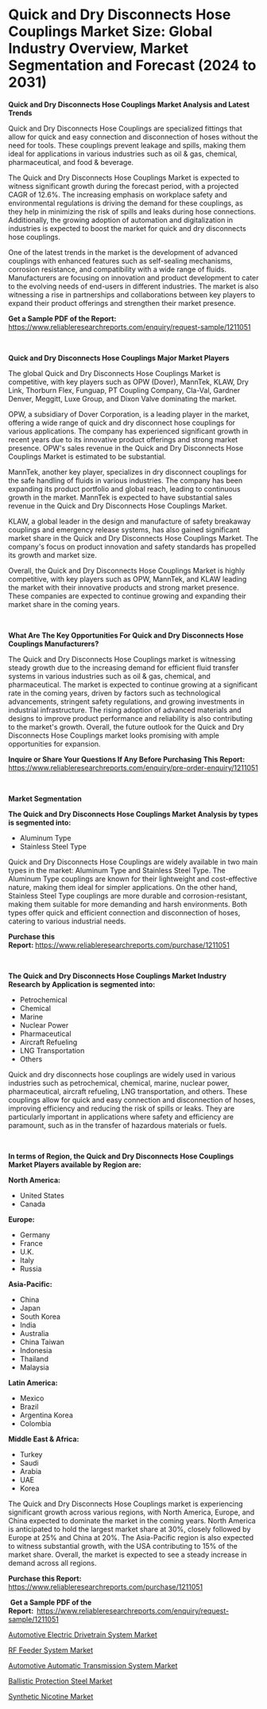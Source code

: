 <p><h1>Quick and Dry Disconnects Hose Couplings Market Size: Global Industry Overview, Market Segmentation and Forecast (2024 to 2031)</h1></p><p><strong>Quick and Dry Disconnects Hose Couplings Market Analysis and Latest Trends</strong></p>
<p><p>Quick and Dry Disconnects Hose Couplings are specialized fittings that allow for quick and easy connection and disconnection of hoses without the need for tools. These couplings prevent leakage and spills, making them ideal for applications in various industries such as oil & gas, chemical, pharmaceutical, and food & beverage.</p><p>The Quick and Dry Disconnects Hose Couplings Market is expected to witness significant growth during the forecast period, with a projected CAGR of 12.6%. The increasing emphasis on workplace safety and environmental regulations is driving the demand for these couplings, as they help in minimizing the risk of spills and leaks during hose connections. Additionally, the growing adoption of automation and digitalization in industries is expected to boost the market for quick and dry disconnects hose couplings.</p><p>One of the latest trends in the market is the development of advanced couplings with enhanced features such as self-sealing mechanisms, corrosion resistance, and compatibility with a wide range of fluids. Manufacturers are focusing on innovation and product development to cater to the evolving needs of end-users in different industries. The market is also witnessing a rise in partnerships and collaborations between key players to expand their product offerings and strengthen their market presence.</p></p>
<p><strong>Get a Sample PDF of the Report:&nbsp;</strong> <a href="https://www.reliableresearchreports.com/enquiry/request-sample/1211051">https://www.reliableresearchreports.com/enquiry/request-sample/1211051</a></p>
<p>&nbsp;</p>
<p><strong>Quick and Dry Disconnects Hose Couplings Major Market Players</strong></p>
<p><p>The global Quick and Dry Disconnects Hose Couplings Market is competitive, with key players such as OPW (Dover), MannTek, KLAW, Dry Link, Thorburn Flex, Funguap, PT Coupling Company, Cla-Val, Gardner Denver, Meggitt, Luxe Group, and Dixon Valve dominating the market. </p><p>OPW, a subsidiary of Dover Corporation, is a leading player in the market, offering a wide range of quick and dry disconnect hose couplings for various applications. The company has experienced significant growth in recent years due to its innovative product offerings and strong market presence. OPW's sales revenue in the Quick and Dry Disconnects Hose Couplings Market is estimated to be substantial.</p><p>MannTek, another key player, specializes in dry disconnect couplings for the safe handling of fluids in various industries. The company has been expanding its product portfolio and global reach, leading to continuous growth in the market. MannTek is expected to have substantial sales revenue in the Quick and Dry Disconnects Hose Couplings Market.</p><p>KLAW, a global leader in the design and manufacture of safety breakaway couplings and emergency release systems, has also gained significant market share in the Quick and Dry Disconnects Hose Couplings Market. The company's focus on product innovation and safety standards has propelled its growth and market size.</p><p>Overall, the Quick and Dry Disconnects Hose Couplings Market is highly competitive, with key players such as OPW, MannTek, and KLAW leading the market with their innovative products and strong market presence. These companies are expected to continue growing and expanding their market share in the coming years.</p></p>
<p>&nbsp;</p>
<p><strong>What Are The Key Opportunities For Quick and Dry Disconnects Hose Couplings Manufacturers?</strong></p>
<p><p>The Quick and Dry Disconnects Hose Couplings market is witnessing steady growth due to the increasing demand for efficient fluid transfer systems in various industries such as oil & gas, chemical, and pharmaceutical. The market is expected to continue growing at a significant rate in the coming years, driven by factors such as technological advancements, stringent safety regulations, and growing investments in industrial infrastructure. The rising adoption of advanced materials and designs to improve product performance and reliability is also contributing to the market's growth. Overall, the future outlook for the Quick and Dry Disconnects Hose Couplings market looks promising with ample opportunities for expansion.</p></p>
<p><strong>Inquire or Share Your Questions If Any Before Purchasing This Report:</strong> <a href="https://www.reliableresearchreports.com/enquiry/pre-order-enquiry/1211051">https://www.reliableresearchreports.com/enquiry/pre-order-enquiry/1211051</a></p>
<p>&nbsp;</p>
<p><strong>Market Segmentation</strong></p>
<p><strong>The Quick and Dry Disconnects Hose Couplings Market Analysis by types is segmented into:</strong></p>
<p><ul><li>Aluminum Type</li><li>Stainless Steel Type</li></ul></p>
<p><p>Quick and Dry Disconnects Hose Couplings are widely available in two main types in the market: Aluminum Type and Stainless Steel Type. The Aluminum Type couplings are known for their lightweight and cost-effective nature, making them ideal for simpler applications. On the other hand, Stainless Steel Type couplings are more durable and corrosion-resistant, making them suitable for more demanding and harsh environments. Both types offer quick and efficient connection and disconnection of hoses, catering to various industrial needs.</p></p>
<p><strong>Purchase this Report:&nbsp;</strong><a href="https://www.reliableresearchreports.com/purchase/1211051">https://www.reliableresearchreports.com/purchase/1211051</a></p>
<p>&nbsp;</p>
<p><strong>The Quick and Dry Disconnects Hose Couplings Market Industry Research by Application is segmented into:</strong></p>
<p><ul><li>Petrochemical</li><li>Chemical</li><li>Marine</li><li>Nuclear Power</li><li>Pharmaceutical</li><li>Aircraft Refueling</li><li>LNG Transportation</li><li>Others</li></ul></p>
<p><p>Quick and dry disconnects hose couplings are widely used in various industries such as petrochemical, chemical, marine, nuclear power, pharmaceutical, aircraft refueling, LNG transportation, and others. These couplings allow for quick and easy connection and disconnection of hoses, improving efficiency and reducing the risk of spills or leaks. They are particularly important in applications where safety and efficiency are paramount, such as in the transfer of hazardous materials or fuels.</p></p>
<p>&nbsp;</p>
<p><strong>In terms of Region, the Quick and Dry Disconnects Hose Couplings Market Players available by Region are:</strong></p>
<p>
    <p> <strong> North America: </strong>
        <ul>
            <li>United States</li>
            <li>Canada</li>
        </ul>
        </p> 
    <p> <strong> Europe: </strong>
        <ul>
            <li>Germany</li>
            <li>France</li>
            <li>U.K.</li>
            <li>Italy</li>
            <li>Russia</li>
        </ul>
        </p> 
    <p> <strong> Asia-Pacific: </strong>
        <ul>
            <li>China</li>
            <li>Japan</li>
            <li>South Korea</li>
            <li>India</li>
            <li>Australia</li>
            <li>China Taiwan</li>
            <li>Indonesia</li>
            <li>Thailand</li>
            <li>Malaysia</li>
        </ul>
        </p> 
    <p> <strong> Latin America: </strong>
        <ul>
            <li>Mexico</li>
            <li>Brazil</li>
            <li>Argentina Korea</li>
            <li>Colombia</li>
        </ul>
        </p> 
    <p> <strong> Middle East & Africa: </strong>
        <ul>
            <li>Turkey</li>
            <li>Saudi</li>
            <li>Arabia</li>
            <li>UAE</li>
            <li>Korea</li>
        </ul>
    </p>
    </p>
<p><p>The Quick and Dry Disconnects Hose Couplings market is experiencing significant growth across various regions, with North America, Europe, and China expected to dominate the market in the coming years. North America is anticipated to hold the largest market share at 30%, closely followed by Europe at 25% and China at 20%. The Asia-Pacific region is also expected to witness substantial growth, with the USA contributing to 15% of the market share. Overall, the market is expected to see a steady increase in demand across all regions.</p></p>
<p><strong>Purchase this Report: </strong><a href="https://www.reliableresearchreports.com/purchase/1211051">https://www.reliableresearchreports.com/purchase/1211051</a></p>
<p>&nbsp;<strong>Get a Sample PDF of the Report:&nbsp;&nbsp;</strong><a href="https://www.reliableresearchreports.com/enquiry/request-sample/1211051">https://www.reliableresearchreports.com/enquiry/request-sample/1211051</a></p>
<p><strong></strong></p>
<p><p><a href="https://medium.com/@anthonybryant71/automotive-electric-drivetrain-system-nbsp-market-focuses-on-market-share-size-and-projected-969662347389">Automotive Electric Drivetrain System Market</a></p><p><a href="https://medium.com/@anthonybryant71/rf-feeder-system-market-comprehensive-assessment-by-type-application-and-geography-a2c9361f804a">RF Feeder System Market</a></p><p><a href="https://medium.com/@anthonybryant71/automotive-automatic-transmission-system-market-analysis-its-cagr-market-segmentation-and-global-c9099843be10">Automotive Automatic Transmission System Market</a></p><p><a href="https://github.com/mharielmesa/Market-Research-Report-List-2/blob/main/ballistic-protection-steel-market.md">Ballistic Protection Steel Market</a></p><p><a href="https://github.com/suaretopek9/Market-Research-Report-List-1/blob/main/synthetic-nicotine-market.md">Synthetic Nicotine Market</a></p></p>